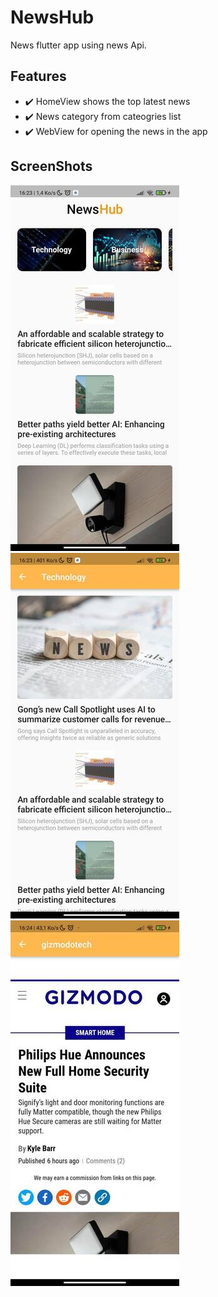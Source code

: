 # NewsHub

News flutter app using news Api.

## Features

- ✔️ HomeView shows the top latest news
- ✔️ News category from cateogries list
- ✔️ WebView for opening the news in the app

## ScreenShots
![Alt text](screenshots/HomeView.jpg)![Alt text](screenshots/CategoryView.jpg)
![Alt text](screenshots/WebView.jpg)
